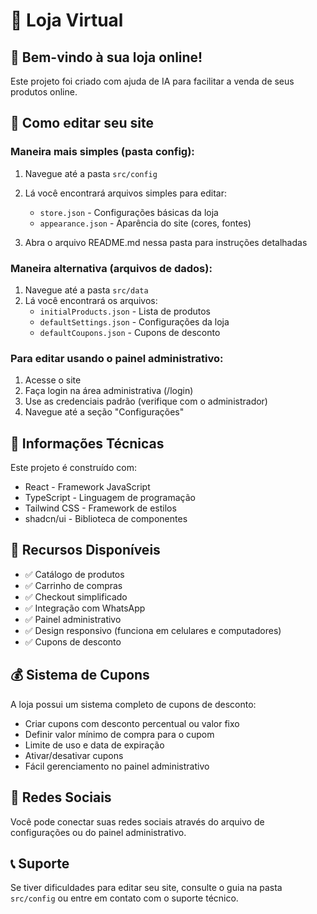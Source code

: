 
# 🧁 Loja Virtual

## 🎉 Bem-vindo à sua loja online!

Este projeto foi criado com ajuda de IA para facilitar a venda de seus produtos online.

## 📝 Como editar seu site

### Maneira mais simples (pasta config):

1. Navegue até a pasta `src/config`
2. Lá você encontrará arquivos simples para editar:
   - `store.json` - Configurações básicas da loja
   - `appearance.json` - Aparência do site (cores, fontes)
   
3. Abra o arquivo README.md nessa pasta para instruções detalhadas

### Maneira alternativa (arquivos de dados):

1. Navegue até a pasta `src/data`
2. Lá você encontrará os arquivos:
   - `initialProducts.json` - Lista de produtos
   - `defaultSettings.json` - Configurações da loja
   - `defaultCoupons.json` - Cupons de desconto

### Para editar usando o painel administrativo:

1. Acesse o site
2. Faça login na área administrativa (/login)
3. Use as credenciais padrão (verifique com o administrador)
4. Navegue até a seção "Configurações"

## 🔧 Informações Técnicas

Este projeto é construído com:

- React - Framework JavaScript
- TypeScript - Linguagem de programação
- Tailwind CSS - Framework de estilos
- shadcn/ui - Biblioteca de componentes

## 🚀 Recursos Disponíveis

- ✅ Catálogo de produtos
- ✅ Carrinho de compras
- ✅ Checkout simplificado
- ✅ Integração com WhatsApp
- ✅ Painel administrativo
- ✅ Design responsivo (funciona em celulares e computadores)
- ✅ Cupons de desconto

## 💰 Sistema de Cupons

A loja possui um sistema completo de cupons de desconto:

- Criar cupons com desconto percentual ou valor fixo
- Definir valor mínimo de compra para o cupom
- Limite de uso e data de expiração
- Ativar/desativar cupons
- Fácil gerenciamento no painel administrativo

## 📱 Redes Sociais

Você pode conectar suas redes sociais através do arquivo de configurações ou do painel administrativo.

## 📞 Suporte

Se tiver dificuldades para editar seu site, consulte o guia na pasta `src/config` ou entre em contato com o suporte técnico.
